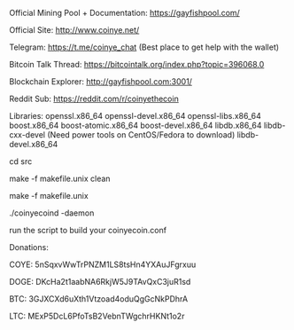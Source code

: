 Official Mining Pool + Documentation: https://gayfishpool.com/

Official Site: http://www.coinye.net/

Telegram: https://t.me/coinye_chat  (Best place to get help with the wallet)

Bitcoin Talk Thread: https://bitcointalk.org/index.php?topic=396068.0

Blockchain Explorer: http://gayfishpool.com:3001/

Reddit Sub: https://reddit.com/r/coinyethecoin

Libraries:
openssl.x86_64
openssl-devel.x86_64
openssl-libs.x86_64
boost.x86_64
boost-atomic.x86_64
boost-devel.x86_64
libdb.x86_64
libdb-cxx-devel (Need power tools on CentOS/Fedora to download)
libdb-devel.x86_64



cd src

make -f makefile.unix clean

make -f makefile.unix 

./coinyecoind -daemon



run the script to build your coinyecoin.conf


Donations:


COYE: 5nSqxvWwTrPNZM1LS8tsHn4YXAuJFgrxuu

DOGE: DKcHa2t1aabNA6RkjW5J9TAvQxC3juR1sd

BTC: 3GJXCXd6uXth1Vtzoad4oduQgGcNkPDhrA

LTC: MExP5DcL6PfoTsB2VebnTWgchrHKNt1o2r

